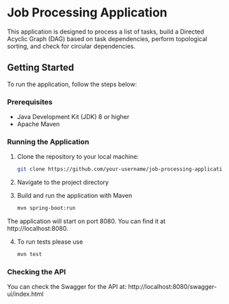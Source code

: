 # Job Processing Application

This application is designed to process a list of tasks, build a Directed Acyclic Graph (DAG) based on task dependencies, perform topological sorting, and check for circular dependencies.

## Getting Started

To run the application, follow the steps below:

### Prerequisites

- Java Development Kit (JDK) 8 or higher
- Apache Maven

### Running the Application

1. Clone the repository to your local machine:

   ```bash
   git clone https://github.com/your-username/job-processing-application.git
   
2. Navigate to the project directory 
3. Build and run the application with Maven
    ```bash
   mvn spring-boot:run
  The application will start on port 8080. You can find it at http://localhost:8080.

4. To run tests please use
   ```bash
   mvn test
   
### Checking the API
You can check the Swagger for the API at: http://localhost:8080/swagger-ui/index.html